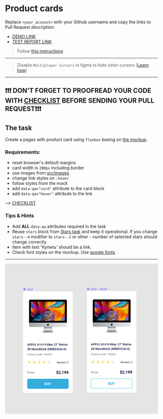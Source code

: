 # Product cards

Replace `<your_account>` with your Github username and copy the links to Pull Request description:

- [DEMO LINK](https://AndriySimyachenko.github.io/layout_product-cards/)
- [TEST REPORT LINK](https://AndriySimyachenko.github.io/layout_product-cards/report/html_report/)

> Follow [this instructions](https://mate-academy.github.io/layout_task-guideline)

---

> Disable `Multiplayer Cursors` in figma to hide other cursors ([Learn how](https://mate-academy.github.io/layout_task-guideline/figma.html#multiplayer-cursors))

---

## ❗️❗️❗️ DON'T FORGET TO PROOFREAD YOUR CODE WITH [CHECKLIST](https://github.com/mate-academy/layout_product-cards/blob/master/checklist.md) BEFORE SENDING YOUR PULL REQUEST❗️❗️❗️

## The task

Create a pages with product card using `flexbox` basing on [the mockup](https://www.figma.com/file/euXjY316CHKYkPRO1K0kjLsF/Moyo-Catalog?node-id=11325%3A2288).

### Requirements:

- reset browser's default margins
- card width is `200px` including border
- use images from [src/images](src/images)
- change link styles on `:hover`
- follow styles from the mock
- add `data-qa="card"` attribute to the card block
- add `data-qa="hover"` attribute to the link

--> [CHECKLIST](https://github.com/mate-academy/layout_product-cards/blob/master/checklist.md)

### Tips & Hints

- Add **ALL** `data-qa` attributes required in the task
- Reuse `stars` block from [Stars task](https://github.com/mate-academy/layout_stars)
  and keep it operational. If you change `stars--4` modifier to `stars--2` or
  other - number of selected stars should change correctly.
- Item with text 'Купить' should be a link.
- Check font styles on the mockup. Use [google fonts](https://fonts.google.com/)

---

![screenshot](./references/card-example.png)
